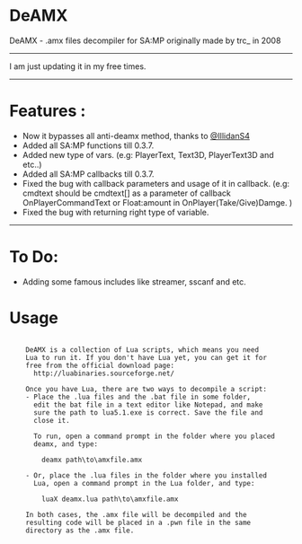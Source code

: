 # DeAMX
DeAMX - .amx files decompiler for SA:MP originally made by trc_ in 2008

----------------------

I am just updating it in my free times.

----------------------

# Features :
- Now it bypasses all anti-deamx method, thanks to [@IllidanS4](https://github.com/IllidanS4)
- Added all SA:MP functions till 0.3.7.
- Added new type of vars. (e.g: PlayerText, Text3D, PlayerText3D and etc..)
- Added all SA:MP callbacks till 0.3.7.
- Fixed the bug with callback parameters and usage of it in callback.
  (e.g: cmdtext should be cmdtext[] as a parameter of callback OnPlayerCommandText or Float:amount in OnPlayer(Take/Give)Damge. )
- Fixed the bug with returning right type of variable.  

----------------------

# To Do:
- Adding some famous includes like streamer, sscanf and etc.


# Usage
```

	DeAMX is a collection of Lua scripts, which means you need
	Lua to run it. If you don't have Lua yet, you can get it for
	free from the official download page:
	  http://luabinaries.sourceforge.net/
	
	Once you have Lua, there are two ways to decompile a script:
	- Place the .lua files and the .bat file in some folder,
	  edit the bat file in a text editor like Notepad, and make
	  sure the path to lua5.1.exe is correct. Save the file and
	  close it.
	  
	  To run, open a command prompt in the folder where you placed
	  deamx, and type:
	  
	    deamx path\to\amxfile.amx
	  
	- Or, place the .lua files in the folder where you installed
	  Lua, open a command prompt in the Lua folder, and type:
	  
	    luaX deamx.lua path\to\amxfile.amx
		
    In both cases, the .amx file will be decompiled and the
	resulting code will be placed in a .pwn file in the same
	directory as the .amx file.
```
